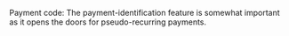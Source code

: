 Payment code: The payment-identification feature is somewhat important as it opens the doors for pseudo-recurring payments.